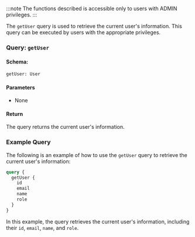 :::note
The functions described is accessible only to users with ADMIN privileges.
:::

The `getUser` query is used to retrieve the current user's information. This query can be executed by users with the appropriate privileges.

### Query: `getUser`

#### Schema:
```graphql
getUser: User
```

#### Parameters

- None

#### Return

The query returns the current user's information.

### Example Query

The following is an example of how to use the `getUser` query to retrieve the current user's information:

```graphql
query {
  getUser {
    id
    email
    name
    role
  }
}
```

In this example, the query retrieves the current user's information, including their `id`, `email`, `name`, and `role`.